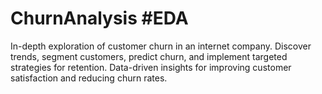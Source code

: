 # ChurnAnalysis #EDA
 In-depth exploration of customer churn in an internet company.
 Discover trends, segment customers, predict churn, and implement targeted strategies for retention.
 Data-driven insights for improving customer satisfaction and reducing churn rates.
